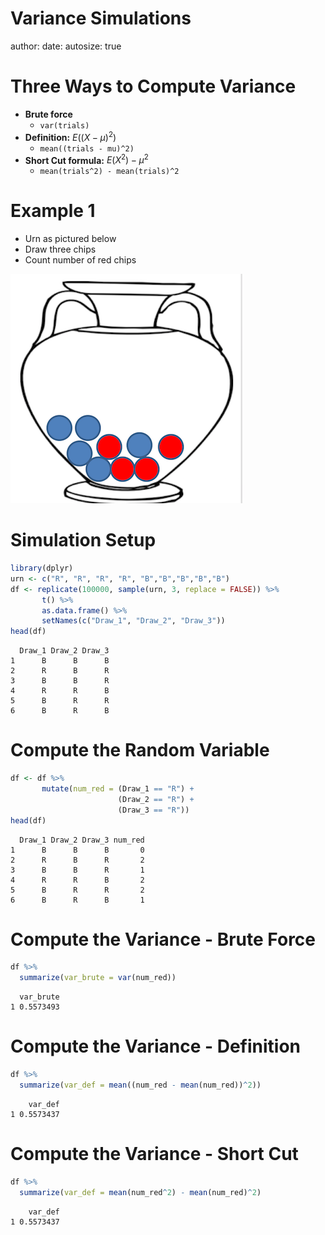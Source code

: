 Variance Simulations
========================================================
author: 
date: 
autosize: true

Three Ways to Compute Variance
========================================================

- **Brute force**
  - `var(trials)`
- **Definition:** $E\left((X-\mu)^2\right)$
  - `mean((trials - mu)^2)`
- **Short Cut formula:** $E(X^2) - \mu^2$
  - `mean(trials^2) - mean(trials)^2`

Example 1
========================================================

- Urn as pictured below
- Draw three chips
- Count number of red chips

![Urn](./urn.png)

Simulation Setup
========================================================


```r
library(dplyr)
urn <- c("R", "R", "R", "R", "B","B","B","B","B")
df <- replicate(100000, sample(urn, 3, replace = FALSE)) %>%
       t() %>%
       as.data.frame() %>%
       setNames(c("Draw_1", "Draw_2", "Draw_3"))
head(df)
```

```
  Draw_1 Draw_2 Draw_3
1      B      B      B
2      R      B      R
3      B      B      R
4      R      R      B
5      B      R      R
6      B      R      B
```

Compute the Random Variable
========================================================


```r
df <- df %>%
       mutate(num_red = (Draw_1 == "R") +
                        (Draw_2 == "R") +
                        (Draw_3 == "R"))
head(df)
```

```
  Draw_1 Draw_2 Draw_3 num_red
1      B      B      B       0
2      R      B      R       2
3      B      B      R       1
4      R      R      B       2
5      B      R      R       2
6      B      R      B       1
```

Compute the Variance - Brute Force
========================================================


```r
df %>%
  summarize(var_brute = var(num_red))
```

```
  var_brute
1 0.5573493
```

Compute the Variance - Definition
========================================================


```r
df %>%
  summarize(var_def = mean((num_red - mean(num_red))^2))
```

```
    var_def
1 0.5573437
```

Compute the Variance - Short Cut
========================================================


```r
df %>%
  summarize(var_def = mean(num_red^2) - mean(num_red)^2)
```

```
    var_def
1 0.5573437
```
